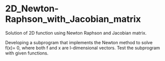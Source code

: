 # 2D_Newton-Raphson_with_Jacobian_matrix
Solution of 2D function using Newton Raphson and  Jacobian matrix.

Developing a subprogram that implements the Newton method to solve f(x)= 0,
where both f and x are l-dimensional vectors. Test the subprogram with given functions.
